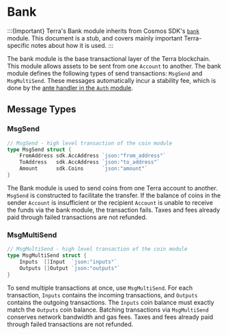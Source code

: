 # Bank

:::{Important}
Terra's Bank module inherits from Cosmos SDK's [`bank`](https://docs.cosmos.network/master/modules/bank/) module. This document is a stub, and covers mainly important Terra-specific notes about how it is used.
:::

The bank module is the base transactional layer of the Terra blockchain. This module allows assets to be sent from one `Account` to another. The bank module defines the following types of send transactions: `MsgSend` and `MsgMultiSend`. These messages automatically incur a stability fee, which is done by the [ante handler in the `Auth` module](spec-auth.md#stability-fee).

## Message Types

### MsgSend

```go
// MsgSend - high level transaction of the coin module
type MsgSend struct {
    FromAddress sdk.AccAddress `json:"from_address"`
    ToAddress   sdk.AccAddress `json:"to_address"`
    Amount      sdk.Coins      `json:"amount"`
}
```

The Bank module is used to send coins from one Terra account to another. `MsgSend` is constructed to facilitate the transfer. If the balance of coins in the sender `Account` is insufficient or the recipient `Account` is unable to receive the funds via the bank module, the transaction fails. Taxes and fees already paid through failed transactions are not refunded.

### MsgMultiSend

```go
// MsgMultiSend - high level transaction of the coin module
type MsgMultiSend struct {
    Inputs  []Input  `json:"inputs"`
    Outputs []Output `json:"outputs"`
}
```

To send multiple transactions at once, use `MsgMultiSend`. For each transaction, `Inputs` contains the incoming transactions, and `Outputs` contains the outgoing transactions. The `Inputs` coin balance must exactly match the `Outputs` coin balance. Batching transactions via `MsgMultiSend` conserves network bandwidth and gas fees. Taxes and fees already paid through failed transactions are not refunded.
